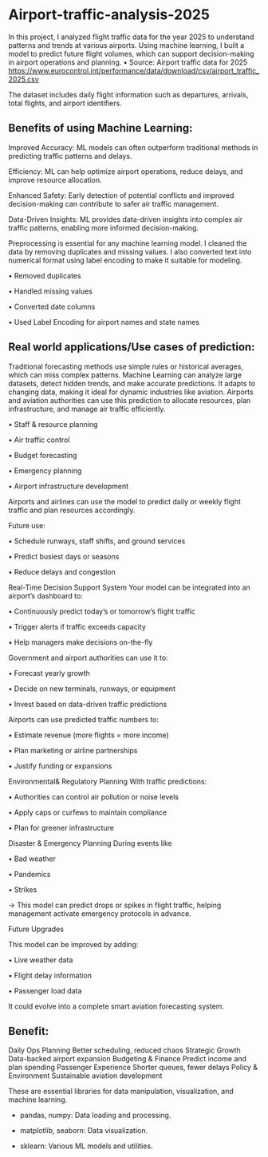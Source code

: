 # Airport-traffic-analysis-2025
In this project, I analyzed flight traffic data for the year 2025 to understand patterns and trends at various airports. Using machine learning, I built a model to predict future flight volumes, which can support decision-making in airport operations and planning. • Source: Airport traffic data for 2025 https://www.eurocontrol.int/performance/data/download/csv/airport_traffic_2025.csv

The dataset includes daily flight information such as departures, arrivals, total flights, and airport identifiers.

Benefits of using Machine Learning:
---------------------------------
Improved Accuracy: ML models can often outperform traditional methods in predicting traffic patterns and delays.

Efficiency: ML can help optimize airport operations, reduce delays, and improve resource allocation.

Enhanced Safety: Early detection of potential conflicts and improved decision-making can contribute to safer air traffic management.

Data-Driven Insights: ML provides data-driven insights into complex air traffic patterns, enabling more informed decision-making.

Preprocessing is essential for any machine learning model. I cleaned the data by removing duplicates and missing values. I also converted text into numerical format using label encoding to make it suitable for modeling.

• Removed duplicates

• Handled missing values

• Converted date columns

• Used Label Encoding for airport names and state names

Real world applications/Use cases of prediction:
------------------------------------------------
Traditional forecasting methods use simple rules or historical averages, which can miss complex patterns. Machine Learning can analyze large datasets, detect hidden trends, and make accurate predictions. It adapts to changing data, making it ideal for dynamic industries like aviation. Airports and aviation authorities can use this prediction to allocate resources, plan infrastructure, and manage air traffic efficiently.

• Staff & resource planning

• Air traffic control

• Budget forecasting

• Emergency planning

• Airport infrastructure development

Airports and airlines can use the model to predict daily or weekly flight traffic and plan resources accordingly.

Future use:

• Schedule runways, staff shifts, and ground services

• Predict busiest days or seasons

• Reduce delays and congestion

Real-Time Decision Support System Your model can be integrated into an airport’s dashboard to:

• Continuously predict today’s or tomorrow’s flight traffic

• Trigger alerts if traffic exceeds capacity

• Help managers make decisions on-the-fly

Government and airport authorities can use it to:

• Forecast yearly growth

• Decide on new terminals, runways, or equipment

• Invest based on data-driven traffic predictions

Airports can use predicted traffic numbers to:

• Estimate revenue (more flights = more income)

• Plan marketing or airline partnerships

• Justify funding or expansions

Environmental& Regulatory Planning With traffic predictions:

• Authorities can control air pollution or noise levels

• Apply caps or curfews to maintain compliance

• Plan for greener infrastructure

Disaster & Emergency Planning During events like

• Bad weather

• Pandemics

• Strikes

→ This model can predict drops or spikes in flight traffic, helping management activate emergency protocols in advance.

Future Upgrades

This model can be improved by adding:

• Live weather data

• Flight delay information

• Passenger load data

It could evolve into a complete smart aviation forecasting system.

Benefit:
---------
Daily Ops Planning
  Better scheduling, reduced chaos
Strategic Growth
  Data-backed airport expansion
Budgeting & Finance Predict
   income and plan spending
Passenger Experience
  Shorter queues, fewer delays
Policy & Environment
       Sustainable aviation development
       
These are essential libraries for data manipulation, visualization, and machine learning.

*  pandas, numpy: Data loading and processing.

*  matplotlib, seaborn: Data visualization.

* sklearn: Various ML models and utilities.

